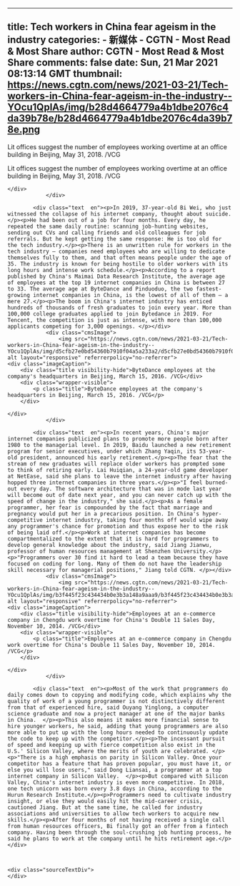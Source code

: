 
---
title: Tech workers in China fear ageism in the industry
categories: 
    - 新媒体
    - CGTN - Most Read & Most Share
author: CGTN - Most Read & Most Share
comments: false
date: Sun, 21 Mar 2021 08:13:14 GMT
thumbnail: https://news.cgtn.com/news/2021-03-21/Tech-workers-in-China-fear-ageism-in-the-industry--YOcu1QplAs/img/b28d4664779a4b1dbe2076c4da39b78e/b28d4664779a4b1dbe2076c4da39b78e.png
---

<div>   
<div class="cmsImage">
                    <img src="https://news.cgtn.com/news/2021-03-21/Tech-workers-in-China-fear-ageism-in-the-industry--YOcu1QplAs/img/b28d4664779a4b1dbe2076c4da39b78e/b28d4664779a4b1dbe2076c4da39b78e.png" alt layout="responsive" referrerpolicy="no-referrer">
    <div class="imageCaption">
        <div class="title visibility-hide">Lit offices suggest the number of employees working overtime at an office building in Beijing, May 31, 2018. /VCG</div>
        <div class="wrapper-visible">
            <p class="title">Lit offices suggest the number of employees working overtime at an office building in Beijing, May 31, 2018. /VCG</p>
        </div>

    </div>
                </div>

            <div class="text  en"><p>In 2019, 37-year-old Bi Wei, who just witnessed the collapse of his internet company, thought about suicide.</p><p>He had been out of a job for four months. Every day, he repeated the same daily routine: scanning job-hunting websites, sending out CVs and calling friends and old colleagues for job referrals. But he kept getting the same response: He is too old for the tech industry.</p><p>There is an unwritten rule for workers in the tech industry – companies need employees who are willing to dedicate themselves fully to them, and that often means people under the age of 35. The industry is known for being hostile to older workers with its long hours and intense work schedule.</p><p>According to a report published by China's Maimai Data Research Institute, the average age of employees at the top 19 internet companies in China is between 27 to 33. The average age at ByteDance and Pinduoduo, the two fastest-growing internet companies in China, is the lowest of all of them – a mere 27.</p><p>The boom in China's internet industry has enticed hundreds of thousands of fresh graduates to join every year. More than 100,000 college graduates applied to join Bytedance in 2019. For Tencent, the competition is just as intense, with more than 100,000 applicants competing for 3,000 openings. </p></div>
                <div class="cmsImage">
                    <img src="https://news.cgtn.com/news/2021-03-21/Tech-workers-in-China-fear-ageism-in-the-industry--YOcu1QplAs/img/d5cfb27e0bd54360b7910f04a5a233a2/d5cfb27e0bd54360b7910f04a5a233a2.jpeg" alt layout="responsive" referrerpolicy="no-referrer">
    <div class="imageCaption">
        <div class="title visibility-hide">ByteDance employees at the company's headquarters in Beijing, March 15, 2016. /VCG</div>
        <div class="wrapper-visible">
            <p class="title">ByteDance employees at the company's headquarters in Beijing, March 15, 2016. /VCG</p>
        </div>

    </div>
                </div>

            <div class="text  en"><p>In recent years, China's major internet companies publicized plans to promote more people born after 1980 to the managerial level. In 2019, Baidu launched a new retirement program for senior executives, under which Zhang Yaqin, its 53-year-old president, announced his early retirement.</p><p>The fear that the stream of new graduates will replace older workers has prompted some to think of retiring early. Lai Huiqian, a 24-year-old game developer at NetEase, said she plans to leave the internet industry after having hopped three internet companies in three years.</p><p>"I feel burned-out every day. The software architecture that was in mode last year will become out of date next year, and you can never catch up with the speed of change in the industry," she said.</p><p>As a female programmer, her fear is compounded by the fact that marriage and pregnancy would put her in a precarious position. In China's hyper-competitive internet industry, taking four months off would wipe away any programmer's chance for promotion and thus expose her to the risk of being laid off.</p><p>Work at internet companies has become compartmentalized to the extent that it is hard for programmers to develop general knowledge about the industry, said Jiang Jianwu, professor of human resources management at Shenzhen University.</p><p>"Programmers over 30 find it hard to lead a team because they have focused on coding for long. Many of them do not have the leadership skill necessary for managerial positions," Jiang told CGTN. </p></div>
                <div class="cmsImage">
                    <img src="https://news.cgtn.com/news/2021-03-21/Tech-workers-in-China-fear-ageism-in-the-industry--YOcu1QplAs/img/b3f445f23c434434b0e3b3a148a9aaa9/b3f445f23c434434b0e3b3a148a9aaa9.jpeg" alt layout="responsive" referrerpolicy="no-referrer">
    <div class="imageCaption">
        <div class="title visibility-hide">Employees at an e-commerce company in Chengdu work overtime for China's Double 11 Sales Day, November 10, 2014. /VCG</div>
        <div class="wrapper-visible">
            <p class="title">Employees at an e-commerce company in Chengdu work overtime for China's Double 11 Sales Day, November 10, 2014. /VCG</p>
        </div>

    </div>
                </div>

            <div class="text  en"><p>Most of the work that programmers do daily comes down to copying and modifying code, which explains why the quality of work of a young programmer is not distinctively different from that of experienced hire, said Ouyang Yinglong, a computer science graduate and now a project manager at one of the major banks in China.  </p><p>This also means it makes more financial sense to hire younger workers, he said, adding that young programmers are also more able to put up with the long hours needed to continuously update the code to keep up with the competitor.</p><p>The incessant pursuit of speed and keeping up with fierce competition also exist in the U.S.' Silicon Valley, where the merits of youth are celebrated. </p><p>"There is a high emphasis on parity in Silicon Valley. Once your competitor has a feature that has proven popular, you must have it, or else you will lose users," said Dong Liansai, a programmer at a top internet company in Silicon Valley.  </p><p>But compared with Silicon Valley, China's internet industry is even more competitive. In 2018, one tech unicorn was born every 3.8 days in China, according to the Hurun Research Institute.</p><p>Programmers need to cultivate industry insight, or else they would easily hit the mid-career crisis, cautioned Jiang. But at the same time, he called for industry associations and universities to allow tech workers to acquire new skills.</p><p>After four months of not having received a single call from human resources officers, Bi finally got an offer from a fintech company. Having been through the soul-crushing job hunting process, he said he plans to work at the company until he hits retirement age.</p></div>



    <div class="sourceTextDiv">
    </div>
  
</div>
            